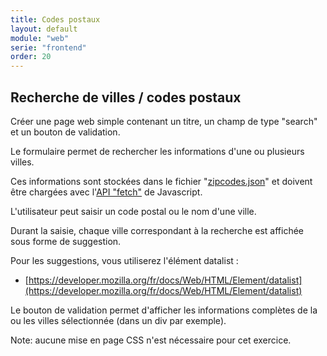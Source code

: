```yaml
---
title: Codes postaux
layout: default
module: "web"
serie: "frontend"
order: 20
---
```


## Recherche de villes / codes postaux

Créer une page web simple contenant un titre, un champ de type "search" et un bouton de validation.

Le formulaire permet de rechercher les informations d'une ou plusieurs villes. 

Ces informations sont stockées dans le fichier "[zipcodes.json](zipcodes.json)" et doivent être chargées avec l'[API "fetch"](https://developer.mozilla.org/fr/docs/Web/API/Fetch_API) de Javascript.

L'utilisateur peut saisir un code postal ou le nom d'une ville. 

Durant la saisie, chaque ville correspondant à la recherche est affichée sous forme de suggestion.

Pour les suggestions, vous utiliserez l'élément datalist :
- [https://developer.mozilla.org/fr/docs/Web/HTML/Element/datalist](https://developer.mozilla.org/fr/docs/Web/HTML/Element/datalist)

Le bouton de validation permet d'afficher les informations complètes de la ou les villes sélectionnée (dans un div par exemple).

Note: aucune mise en page CSS n'est nécessaire pour cet exercice.
